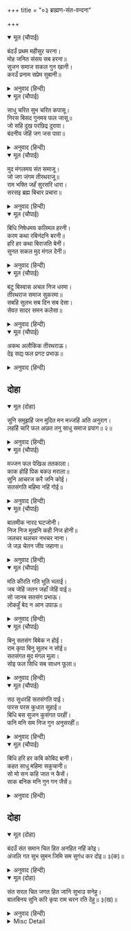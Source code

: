 +++
title = "०३ ब्राह्मण-संत-वन्दना"

+++


<details open><summary>मूल (चौपाई)</summary>

बंदउँ प्रथम महीसुर चरना।  
मोह जनित संसय सब हरना॥  
सुजन समाज सकल गुन खानी।  
करउँ प्रनाम सप्रेम सुबानी॥
</details>

<details><summary>अनुवाद (हिन्दी)</summary>

पहले पृथ्वीके देवता ब्राह्मणोंके चरणोंकी वन्दना करता हूँ, जो अज्ञानसे उत्पन्न सब संदेहोंको हरनेवाले हैं। फिर सब गुणोंकी खान संत-समाजको प्रेमसहित सुन्दर वाणीसे प्रणाम करता हूँ॥ २॥
</details>

<details open><summary>मूल (चौपाई)</summary>

साधु चरित सुभ चरित कपासू।  
निरस बिसद गुनमय फल जासू॥  
जो सहि दुख परछिद्र दुरावा।  
बंदनीय जेहिं जग जस पावा॥
</details>

<details><summary>अनुवाद (हिन्दी)</summary>

संतोंका चरित्र कपासके चरित्र (जीवन)-के समान शुभ है, जिसका फल नीरस, विशद और गुणमय होता है। (कपासकी डोडी नीरस होती है, संत-चरित्रमें भी विषयासक्ति नहीं है, इससे वह भी नीरस है; कपास उज्ज्वल होता है, संतका हृदय भी अज्ञान और पापरूपी अन्धकारसे रहित होता है, इसलिये वह विशद है, और कपासमें गुण (तन्तु) होते हैं, इसी प्रकार संतका चरित्र भी सद्गुणोंका भण्डार होता है, इसलिये वह गुणमय है।) (जैसे कपासका धागा सूईके किये हुए छेदको अपना तन देकर ढक देता है, अथवा कपास जैसे लोढ़े जाने, काते जाने और बुने जानेका कष्ट सहकर भी वस्त्रके रूपमें परिणत होकर दूसरोंके गोपनीय स्थानोंको ढकता है उसी प्रकार) संत स्वयं दुःख सहकर दूसरोंके छिद्रों (दोषों)-को ढकता है, जिसके कारण उसने जगत् में वन्दनीय यश प्राप्त किया है॥ ३॥
</details>

<details open><summary>मूल (चौपाई)</summary>

मुद मंगलमय संत समाजू।  
जो जग जंगम तीरथराजू॥  
राम भक्ति जहँ सुरसरि धारा।  
सरसइ ब्रह्म बिचार प्रचारा॥
</details>

<details><summary>अनुवाद (हिन्दी)</summary>

संतोंका समाज आनन्द और कल्याणमय है, जो जगत् में चलता-फिरता तीर्थराज (प्रयाग)है। जहाँ (उस संतसमाजरूपी प्रयागराजमें) रामभक्तिरूपी गङ्गाजीकी धारा है और ब्रह्मविचारका प्रचार सरस्वतीजी हैं॥ ४॥
</details>

<details open><summary>मूल (चौपाई)</summary>

बिधि निषेधमय कलिमल हरनी।  
करम कथा रबिनंदनि बरनी॥  
हरि हर कथा बिराजति बेनी।  
सुनत सकल मुद मंगल देनी॥
</details>

<details><summary>अनुवाद (हिन्दी)</summary>

विधि और निषेध (यह करो और यह न करो) रूपी कर्मोंकी कथा कलियुगके पापोंको हरनेवाली सूर्यतनया यमुनाजी हैं और भगवान् विष्णु और शङ्करजीकी कथाएँ त्रिवेणीरूपसे सुशोभित हैं, जो सुनते ही सब आनन्द और कल्याणोंकी देनेवाली हैं॥ ५॥
</details>

<details open><summary>मूल (चौपाई)</summary>

बटु बिस्वास अचल निज धरमा।  
तीरथराज समाज सुकरमा॥  
सबहि सुलभ सब दिन सब देसा।  
सेवत सादर समन कलेसा॥
</details>

<details><summary>अनुवाद (हिन्दी)</summary>

(उस संतसमाजरूपी प्रयागमें) अपने धर्ममें जो अटल विश्वास है वह अक्षयवट है, और शुभकर्म ही उस तीर्थराजका समाज (परिकर) है। वह (संतसमाजरूपी प्रयागराज) सब देशोंमें, सब समय सभीको सहजहीमें प्राप्त हो सकता है और आदरपूर्वक सेवन करनेसे क्लेशोंको नष्ट करनेवाला है॥ ६॥
</details>

<details open><summary>मूल (चौपाई)</summary>

अकथ अलौकिक तीरथराऊ।  
देइ सद्य फल प्रगट प्रभाऊ॥
</details>

<details><summary>अनुवाद (हिन्दी)</summary>

वह तीर्थराज अलौकिक और अकथनीय है, एवं तत्काल फल देनेवाला है; उसका प्रभाव प्रत्यक्ष है॥ ७॥
</details>

## दोहा


<details open><summary>मूल (दोहा)</summary>

सुनि समुझहिं जन मुदित मन मज्जहिं अति अनुराग।  
लहहिं चारि फल अछत तनु साधु समाज प्रयाग॥ २॥
</details>

<details><summary>अनुवाद (हिन्दी)</summary>

जो मनुष्य इस संत-समाजरूपी तीर्थराजका प्रभाव प्रसन्न मनसे सुनते और समझते हैं और फिर अत्यन्त प्रेमपूर्वक इसमें गोते लगाते हैं, वे इस शरीरके रहते ही धर्म, अर्थ, काम, मोक्ष—चारों फल पा जाते हैं॥ २॥
</details>

<details open><summary>मूल (चौपाई)</summary>

मज्जन फल पेखिअ ततकाला।  
काक होहिं पिक बकउ मराला॥  
सुनि आचरज करै जनि कोई।  
सतसंगति महिमा नहिं गोई॥
</details>

<details><summary>अनुवाद (हिन्दी)</summary>

इस तीर्थराजमें स्नानका फल तत्काल ऐसा देखनेमें आता है कि कौए कोयल बन जाते हैं और बगुले हंस। यह सुनकर कोई आश्चर्य न करे, क्योंकि सत्संगकी महिमा छिपी नहीं है॥ १॥
</details>

<details open><summary>मूल (चौपाई)</summary>

बालमीक नारद घटजोनी।  
निज निज मुखनि कही निज होनी॥  
जलचर थलचर नभचर नाना।  
जे जड़ चेतन जीव जहाना॥
</details>

<details><summary>अनुवाद (हिन्दी)</summary>

वाल्मीकिजी, नारदजी और अगस्त्यजीने अपने-अपने मुखोंसे अपनी होनी(जीवनका वृत्तान्त) कही है। जलमें रहनेवाले, जमीनपर चलनेवाले और आकाशमें विचरनेवाले नाना प्रकारके जड़-चेतन जितने जीव इस जगत् में हैं,॥ २॥
</details>

<details open><summary>मूल (चौपाई)</summary>

मति कीरति गति भूति भलाई।  
जब जेहिं जतन जहाँ जेहिं पाई॥  
सो जानब सतसंग प्रभाऊ।  
लोकहुँ बेद न आन उपाऊ॥
</details>

<details><summary>अनुवाद (हिन्दी)</summary>

उनमेंसे जिसने जिस समय जहाँ कहीं भी जिस किसी यत्नसे बुद्धि, कीर्ति, सद्गति, विभूति (ऐश्वर्य) और भलाई पायी है, सो सब सत्संगका ही प्रभाव समझना चाहिये। वेदोंमें और लोकमें इनकी प्राप्तिका दूसरा कोई उपाय नहीं है॥ ३॥
</details>

<details open><summary>मूल (चौपाई)</summary>

बिनु सतसंग बिबेक न होई।  
राम कृपा बिनु सुलभ न सोई॥  
सतसंगत मुद मंगल मूला।  
सोइ फल सिधि सब साधन फूला॥
</details>

<details><summary>अनुवाद (हिन्दी)</summary>

सत्संगके बिना विवेक नहीं होता और श्रीरामजीकी कृपाके बिना वह सत्संग सहजमें मिलता नहीं। सत्संगति आनन्द और कल्याणकी जड़ है। सत्संगकी सिद्धि (प्राप्ति) ही फल है और सब साधन तो फूल हैं॥ ४॥
</details>

<details open><summary>मूल (चौपाई)</summary>

सठ सुधरहिं सतसंगति पाई।  
पारस परस कुधात सुहाई॥  
बिधि बस सुजन कुसंगत परहीं।  
फनि मनि सम निज गुन अनुसरहीं॥
</details>

<details><summary>अनुवाद (हिन्दी)</summary>

दुष्ट भी सत्संगति पाकर सुधर जाते हैं, जैसे पारसके स्पर्शसे लोहा सुहावना हो जाता है (सुन्दर सोना बन जाता है)। किन्तु दैवयोगसे यदि कभी सज्जन कुसंगतिमें पड़ जाते हैं, तो वे वहाँ भी साँपकी मणिके समान अपने गुणोंका ही अनुसरण करते हैं (अर्थात् जिस प्रकार साँपका संसर्ग पाकर भी मणि उसके विषको ग्रहण नहीं करती तथा अपने सहज गुण प्रकाशको नहीं छोड़ती, उसी प्रकार साधु पुरुष दुष्टोंके संगमें रहकर भी दूसरोंको प्रकाश ही देते हैं, दुष्टोंका उनपर कोई प्रभाव नहीं पड़ता)॥ ५॥
</details>

<details open><summary>मूल (चौपाई)</summary>

बिधि हरि हर कबि कोबिद बानी।  
कहत साधु महिमा सकुचानी॥  
सो मो सन कहि जात न कैसें।  
साक बनिक मनि गुन गन जैसें॥
</details>

<details><summary>अनुवाद (हिन्दी)</summary>

ब्रह्मा, विष्णु, शिव, कवि और पण्डितोंकी वाणी भी संत-महिमाका वर्णन करनेमें सकुचाती है; वह मुझसे किस प्रकार नहीं कही जाती, जैसे साग-तरकारी बेचनेवालेसे मणियोंके गुणसमूह नहीं कहे जा सकते॥ ६॥
</details>

## दोहा


<details open><summary>मूल (दोहा)</summary>

बंदउँ संत समान चित हित अनहित नहिं कोइ।  
अंजलि गत सुभ सुमन जिमि सम सुगंध कर दोइ॥ ३(क)॥
</details>

<details><summary>अनुवाद (हिन्दी)</summary>

मैं संतोंको प्रणाम करता हूँ, जिनके चित्तमें समता है, जिनका न कोई मित्र है और न शत्रु! जैसे अञ्जलिमें रखे हुए सुन्दर फूल (जिस हाथने फूलोंको तोड़ा और जिसने उनको रखा उन ) दोनों ही हाथोंको समानरूपसे सुगन्धित करते हैं (वैसे ही संत शत्रु और मित्र दोनोंका ही समानरूपसे कल्याण करते हैं)॥ ३(क)॥
</details>

<details open><summary>मूल (दोहा)</summary>

संत सरल चित जगत हित जानि सुभाउ सनेहु।  
बालबिनय सुनि करि कृपा राम चरन रति देहु॥ ३(ख)॥
</details>

<details><summary>अनुवाद (हिन्दी)</summary>

संत सरलहृदय और जगत् के हितकारी होते हैं, उनके ऐसे स्वभाव और स्नेहको जानकर मैं विनय करता हूँ, मेरी इस बाल-विनयको सुनकर कृपा करके श्रीरामजीके चरणोंमें मुझे प्रीति दें॥ ३(ख)॥
</details>

<details><summary>Misc Detail</summary>


</details>
